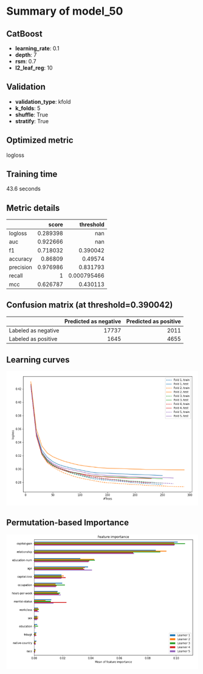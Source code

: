 # Summary of model_50

## CatBoost
- **learning_rate**: 0.1
- **depth**: 7
- **rsm**: 0.7
- **l2_leaf_reg**: 10

## Validation
 - **validation_type**: kfold
 - **k_folds**: 5
 - **shuffle**: True
 - **stratify**: True

## Optimized metric
logloss

## Training time

43.6 seconds

## Metric details
|           |    score |     threshold |
|:----------|---------:|--------------:|
| logloss   | 0.289398 | nan           |
| auc       | 0.922666 | nan           |
| f1        | 0.718032 |   0.390042    |
| accuracy  | 0.86809  |   0.49574     |
| precision | 0.976986 |   0.831793    |
| recall    | 1        |   0.000795466 |
| mcc       | 0.626787 |   0.430113    |


## Confusion matrix (at threshold=0.390042)
|                     |   Predicted as negative |   Predicted as positive |
|:--------------------|------------------------:|------------------------:|
| Labeled as negative |                   17737 |                    2011 |
| Labeled as positive |                    1645 |                    4655 |

## Learning curves
![Learning curves](learning_curves.png)

## Permutation-based Importance
![Permutation-based Importance](permutation_importance.png)